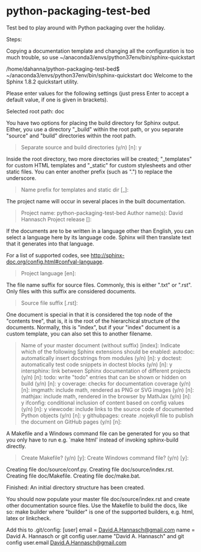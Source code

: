 # python-packaging-test-bed
Test bed to play around with Python packaging over the holiday.

Steps:

Copying a documentation template and changing all the configuration is too much trouble, so use ~/anaconda3/envs/python37env/bin/sphinx-quickstart

/home/dahanna/python-packaging-test-bed$ ~/anaconda3/envs/python37env/bin/sphinx-quickstart doc
Welcome to the Sphinx 1.8.2 quickstart utility.

Please enter values for the following settings (just press Enter to
accept a default value, if one is given in brackets).

Selected root path: doc

You have two options for placing the build directory for Sphinx output.
Either, you use a directory "_build" within the root path, or you separate
"source" and "build" directories within the root path.
> Separate source and build directories (y/n) [n]: y

Inside the root directory, two more directories will be created; "_templates"
for custom HTML templates and "_static" for custom stylesheets and other static
files. You can enter another prefix (such as ".") to replace the underscore.
> Name prefix for templates and static dir [_]: 

The project name will occur in several places in the built documentation.
> Project name: python-packaging-test-bed
> Author name(s): David Hannasch
> Project release []: 

If the documents are to be written in a language other than English,
you can select a language here by its language code. Sphinx will then
translate text that it generates into that language.

For a list of supported codes, see
http://sphinx-doc.org/config.html#confval-language.
> Project language [en]: 

The file name suffix for source files. Commonly, this is either ".txt"
or ".rst".  Only files with this suffix are considered documents.
> Source file suffix [.rst]: 

One document is special in that it is considered the top node of the
"contents tree", that is, it is the root of the hierarchical structure
of the documents. Normally, this is "index", but if your "index"
document is a custom template, you can also set this to another filename.
> Name of your master document (without suffix) [index]: 
Indicate which of the following Sphinx extensions should be enabled:
> autodoc: automatically insert docstrings from modules (y/n) [n]: y
> doctest: automatically test code snippets in doctest blocks (y/n) [n]: y
> intersphinx: link between Sphinx documentation of different projects (y/n) [n]: 
> todo: write "todo" entries that can be shown or hidden on build (y/n) [n]: y
> coverage: checks for documentation coverage (y/n) [n]: 
> imgmath: include math, rendered as PNG or SVG images (y/n) [n]: 
> mathjax: include math, rendered in the browser by MathJax (y/n) [n]: y
> ifconfig: conditional inclusion of content based on config values (y/n) [n]: y
> viewcode: include links to the source code of documented Python objects (y/n) [n]: y
> githubpages: create .nojekyll file to publish the document on GitHub pages (y/n) [n]: 

A Makefile and a Windows command file can be generated for you so that you
only have to run e.g. `make html' instead of invoking sphinx-build
directly.
> Create Makefile? (y/n) [y]: 
> Create Windows command file? (y/n) [y]: 

Creating file doc/source/conf.py.
Creating file doc/source/index.rst.
Creating file doc/Makefile.
Creating file doc/make.bat.

Finished: An initial directory structure has been created.

You should now populate your master file doc/source/index.rst and create other documentation
source files. Use the Makefile to build the docs, like so:
   make builder
where "builder" is one of the supported builders, e.g. html, latex or linkcheck.


Add this to .git/config:
[user]
	email = David.A.Hannasch@gmail.com
	name = David A. Hannasch
or git config user.name "David A. Hannasch" and git config user.email David.A.Hannasch@gmail.com


